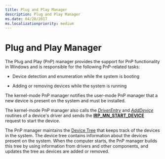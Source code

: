 ```yaml
---
title: Plug and Play Manager
description: Plug and Play Manager
ms.date: 04/20/2017
ms.localizationpriority: medium
---
```


# Plug and Play Manager


The Plug and Play (PnP) manager provides the support for PnP functionality in Windows and is responsible for the following PnP-related tasks:

-   Device detection and enumeration while the system is booting

-   Adding or removing devices while the system is running

The kernel-mode PnP manager notifies the user-mode PnP manager that a new device is present on the system and must be installed.

The kernel-mode PnP manager also calls the [*DriverEntry*](/windows-hardware/drivers/ddi/wdm/nc-wdm-driver_initialize) and [*AddDevice*](/windows-hardware/drivers/ddi/wdm/nc-wdm-driver_add_device) routines of a device's driver and sends the [**IRP_MN_START_DEVICE**](../kernel/irp-mn-start-device.md) request to start the device.

The PnP manager maintains the [Device Tree](../kernel/device-tree.md) that keeps track of the devices in the system. The device tree contains information about the devices present on the system. When the computer starts, the PnP manager builds this tree by using information from drivers and other components, and updates the tree as devices are added or removed.

 

